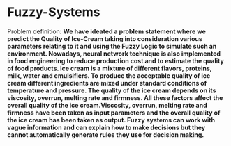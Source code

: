 # Fuzzy-Systems
Problem definition: 
<b>
We have ideated a problem statement where we predict the Quality of Ice-Cream taking into consideration various parameters relating to it and using the Fuzzy Logic to simulate such an environment. Nowadays, neural network technique is also implemented in food engineering to reduce production cost and to estimate the quality of food products. Ice cream is a mixture of different flavors, proteins, milk, water and emulsifiers. To produce the acceptable quality of ice cream different ingredients are mixed under standard conditions of temperature and pressure. The quality of the ice cream depends on its viscosity, overrun, melting rate and firmness. All these factors affect the overall quality of the ice cream.Viscosity, overrun, melting rate and firmness have been taken as input parameters and the overall quality of the ice cream has been taken as output. Fuzzy systems can work with vague information and can explain how to make decisions but they cannot automatically generate rules they use for decision making.
